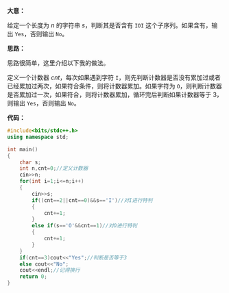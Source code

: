 **大意：**

给定一个长度为 $n$ 的字符串 $s$，判断其是否含有 `IOI` 这个子序列。如果含有，输出 `Yes`，否则输出 `No`。

**思路：**

思路很简单，这里介绍以下我的做法。

定义一个计数器 $cnt$，每次如果遇到字符  `I`，则先判断计数器是否没有累加过或者已经累加过两次，如果符合条件，则将计数器累加。如果字符为 `O`，则判断计数器是否累加过一次，如果符合，则将计数器累加，循环完后判断如果计数器等于 $3$，则输出 `Yes`，否则输出 `No`。

**代码：**

```cpp
#include<bits/stdc++.h>
using namespace std;

int main()
{
    char s;
    int n,cnt=0;//定义计数器
    cin>>n;
    for(int i=1;i<=n;i++)
    {
        cin>>s;
        if((cnt==2||cnt==0)&&s=='I')//对I进行特判
        {
            cnt+=1;
        }
        else if(s=='O'&&cnt==1)//对O进行特判
        {
            cnt+=1;
        }
    }
    if(cnt==3)cout<<"Yes";//判断是否等于3
    else cout<<"No";
    cout<<endl;//记得换行
    return 0;
}
```